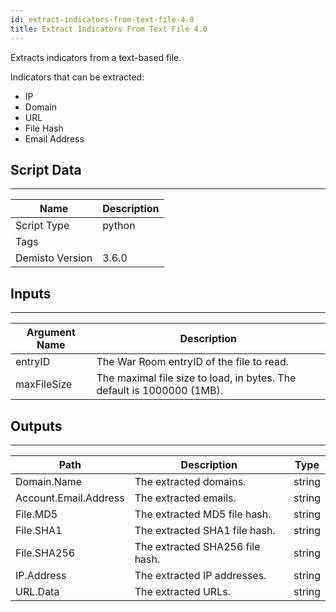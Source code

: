 ```yaml
---
id: extract-indicators-from-text-file-4.0
title: Extract Indicators From Text File 4.0
---
```


Extracts indicators from a text-based file.

Indicators that can be extracted:
* IP
* Domain
* URL
* File Hash
* Email Address

## Script Data
---

| **Name** | **Description** |
| --- | --- |
| Script Type | python |
| Tags |  |
| Demisto Version | 3.6.0 |

## Inputs
---

| **Argument Name** | **Description** |
| --- | --- |
| entryID | The War Room entryID of the file to read. |
| maxFileSize | The maximal file size to load, in bytes. The default is 1000000 (1MB). |

## Outputs
---

| **Path** | **Description** | **Type** |
| --- | --- | --- |
| Domain.Name | The extracted domains. | string |
| Account.Email.Address | The extracted emails. | string |
| File.MD5 | The extracted MD5 file hash. | string |
| File.SHA1 | The extracted SHA1 file hash. | string |
| File.SHA256 | The extracted SHA256 file hash. | string |
| IP.Address | The extracted IP addresses. | string |
| URL.Data | The extracted URLs. | string |
